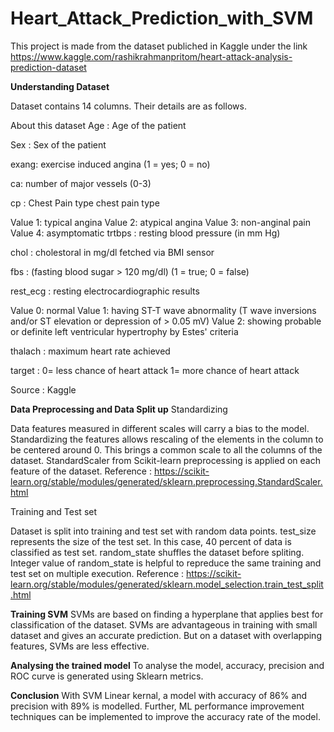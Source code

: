 # Heart_Attack_Prediction_with_SVM

This project is made from the dataset publiched in Kaggle under the link https://www.kaggle.com/rashikrahmanpritom/heart-attack-analysis-prediction-dataset

**Understanding Dataset**

Dataset contains 14 columns. Their details are as follows.

About this dataset Age : Age of the patient

Sex : Sex of the patient

exang: exercise induced angina (1 = yes; 0 = no)

ca: number of major vessels (0-3)

cp : Chest Pain type chest pain type

Value 1: typical angina Value 2: atypical angina Value 3: non-anginal pain Value 4: asymptomatic trtbps : resting blood pressure (in mm Hg)

chol : cholestoral in mg/dl fetched via BMI sensor

fbs : (fasting blood sugar > 120 mg/dl) (1 = true; 0 = false)

rest_ecg : resting electrocardiographic results

Value 0: normal Value 1: having ST-T wave abnormality (T wave inversions and/or ST elevation or depression of > 0.05 mV) Value 2: showing probable or definite left ventricular hypertrophy by Estes' criteria

thalach : maximum heart rate achieved

target : 0= less chance of heart attack 1= more chance of heart attack

Source : Kaggle

**Data Preprocessing and Data Split up**
Standardizing

Data features measured in different scales will carry a bias to the model. Standardizing the features allows rescaling of the elements in the column to be centered around 0. This brings a common scale to all the columns of the dataset. StandardScaler from Scikit-learn preprocessing is applied on each feature of the dataset. Reference : https://scikit-learn.org/stable/modules/generated/sklearn.preprocessing.StandardScaler.html

Training and Test set

Dataset is split into training and test set with random data points. test_size represents the size of the test set. In this case, 40 percent of data is classified as test set. random_state shuffles the dataset before spliting. Integer value of random_state is helpful to repreduce the same training and test set on multiple execution. Reference : https://scikit-learn.org/stable/modules/generated/sklearn.model_selection.train_test_split.html

**Training SVM**
SVMs are based on finding a hyperplane that applies best for classification of the dataset. SVMs are advantageous in training with small dataset and gives an accurate prediction. But on a dataset with overlapping features, SVMs are less effective.

**Analysing the trained model**
To analyse the model, accuracy, precision and ROC curve is generated using Sklearn metrics.

**Conclusion**
With SVM Linear kernal, a model with accuracy of 86% and precision with 89% is modelled. Further, ML performance improvement techniques can be implemented to improve the accuracy rate of the model.
